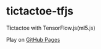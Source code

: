 # tictactoe-tfjs
Tictactoe with TensorFlow.js(ml5.js)

Play on [GitHub Pages](https://yamamoto-yuta.github.io/tictactoe-tfjs/)